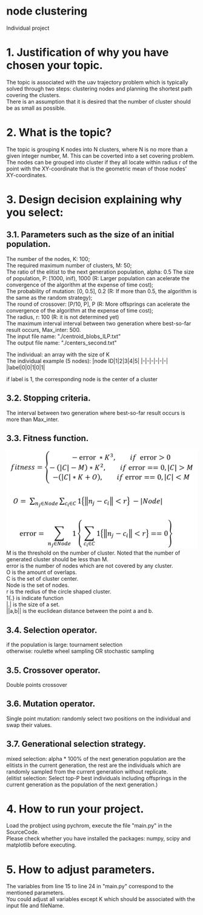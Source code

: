 # node clustering
Individual project

# 1. Justification of why you have chosen your topic.
The topic is associated with the uav trajectory problem which is typically solved through two steps: clustering nodes and planning the shortest path covering the clusters.  
There is an assumption that it is desired that the number of cluster should be as small as possible.
# 2. What is the topic?
The topic is grouping K nodes into N clusters, where N is no more than a given integer number, M. This can be coverted into a set covering problem.  
The nodes can be grouped into cluster if they all locate within radius r of the point with the XY-coordinate that is the geometric mean of those nodes' XY-coordinates.  
# 3. Design decision explaining why you select:
## 3.1. Parameters such as the size of an initial population.

The number of the nodes, K: 100;  
The required maximum number of clusters, M: 50;  
The ratio of the elitist to the next generation population, alpha: 0.5
The size of population, P: [1000, inif), 1000 (R: Larger population can acelerate the convergence of the algorithm at the expense of time cost);  
The probability of mutation: [0, 0.5], 0.2 (R: If more than 0.5, the algorithm is the same as the random strategy);  
The round of crossover: [P/10, P], P (R: More offsprings can acelerate the convergence of the algorithm at the expense of time cost);  
The radius, r: 100 (R: it is not determined yet)  
The maximum interval interval between two generation where best-so-far result occurs, Max_inter: 500.  
The input file name: "./centroid_blobs_ILP.txt"  
The output file name: "./centers_second.txt" 

The individual: an array with the size of K  
The individual example (5 nodes):
|node ID|1|2|3|4|5|
|-|-|-|-|-|-|
|label|0|0|1|0|1|  

if label is 1, the corresponding node is the center of a cluster
## 3.2. Stopping criteria.
The interval between two generation where best-so-far result occurs is more than Max_inter.
## 3.3. Fitness function.
![image](https://github.com/MRMRMRMAY/Advanced-Software-Analysis-202102/blob/main/fitness2.png)
M is the threshold on the number of cluster. Noted that the number of generated cluster should be less than M.  
error is the number of nodes which are not covered by any cluster.  
O is the amount of overlaps.  
C is the set of cluster center.  
Node is the set of nodes.  
r is the redius of the circle shaped cluster.  
1{.} is indicate function  
|.| is the size of a set.  
||a,b|| is the euclidean distance between the point a and b.
## 3.4. Selection operator.
if the population is large: tournament selection  
otherwise: roulette wheel sampling OR stochastic sampling  
## 3.5. Crossover operator.
Double points crossover  
## 3.6. Mutation operator.
Single point mutation: randomly select two positions on the individual and swap their values.  
## 3.7. Generational selection strategy.
mixed selection: alpha * 100% of the next generation population are the elitists in the current generation, the rest are the individuals which are randomly sampled from the current generation without replicate.  
(elitist selection: Select top-P best individuals including offsprings in the current generation as the population of the next generation.)  
# 4. How to run your project.
Load the probject using pychrom, execute the file "main.py" in the SourceCode.  
Please check whether you have installed the packages: numpy, scipy and matplotlib before executing.  
# 5. How to adjust parameters.
The variables from line 15 to line 24 in "main.py" correspond to the mentioned parameters.  
You could adjust all variables except K which should be associated with the input file and fileName.  
